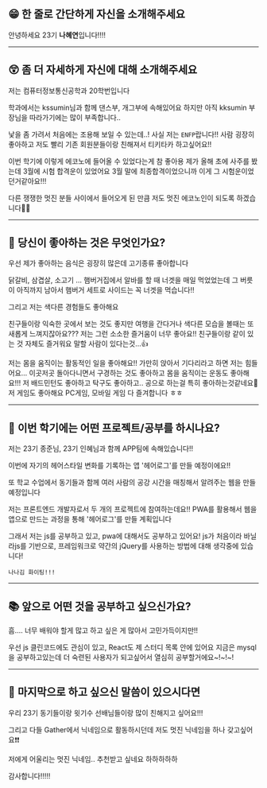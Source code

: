 

## 😁 한 줄로 간단하게 자신을 소개해주세요
안녕하세요 23기 **나혜연**입니다!!!!

---
## 😲 좀 더 자세하게 자신에 대해 소개해주세요
저는 컴퓨터정보통신공학과 20학번입니다

학과에서는 kssumin님과 함께 댄스부, 개그부에 속해있어요 하지만 아직 kksumin 부장님을 따라가기에는 많이 부족합니다.. 

낯을 좀 가려서 처음에는 조용해 보일 수 있는데..! 사실 저는 `ENFP`랍니다!! 사람 굉장히 좋아하고 저도 빨리 기존 회원분들이랑 친해져서 티키타카 하고싶어요!!

이번 학기에 이렇게 에코노에 들어올 수 있었다는게 참 좋아용 제가 올해 초에 사주를 봤는데 3월에 시험 합격운이 있었어요 3월 말에 최종합격이었으니까 이게 그 시험운이었던거같아요!!!

다른 쟁쟁한 멋진 분들 사이에서 들어오게 된 만큼 저도 멋진 에코노인이 되도록 하겠습니다💙💙

---
## 🥩 당신이 좋아하는 것은 무엇인가요?
우선 제가 좋아하는 음식은 굉장히 많은데 고기종류 좋아합니다 

닭갈비, 삼겹살, 소고기 ... 햄버거집에서 알바를 할 때 너겟을 매일 먹었었는데 그 버릇이 아직까지 남아서 햄버거 세트로 사이드는 꼭 너겟을 먹습니다!!

그리고 저는 색다른 경험들도 좋아해요 

친구들이랑 익숙한 곳에서 보는 것도 좋지만 여행을 간다거나 색다른 모습을 볼때는 또 새롭게 느껴지잖아요??? 저는 그런 소소한 즐거움이 너무 좋아요!! 친구들이랑 같이 있는 것 자체도 즐거워요 말할 사람이 있다는것...👍

저는 몸을 움직이는 활동적인 일을 좋아해요!! 가만히 앉아서 기다리라고 하면 저는 힘들어요... 이곳저곳 돌아다니면서 구경하는 것도 좋아하고 몸을 움직이는 운동도 좋아해요!!! 저 배드민턴도 좋아하고 탁구도 좋아하고.. 공으로 하는걸 특히 좋아하는것같네요🏸 저 게임도 좋아해요 PC게임, 모바일 게임 다 즐겨합니다 ㅎㅎ

---
## 📲 이번 학기에는 어떤 프로젝트/공부를 하시나요?
저는 23기 종준님, 23기 인혜님과 함께 APP팀에 속해있습니다!!

이번에 자기의 헤어스타일 변화를 기록하는 앱 '헤어로그'를 만들 예정이에요!! 

또 학교 수업에서 동기들과 함께 여러 사람의 공강 시간을 매칭해서 알려주는 웹을 만들 예정입니다

저는 프론트엔드 개발자로서 두 개의 프로젝트에 참여하는데요!! PWA를 활용해서 웹을 앱으로 만드는 과정을 통해 '헤어로그'를 만들 계획입니다

그래서 저는 js를 공부하고 있고, pwa에 대해서도 공부하고 있어요! js가 처음이라 바닐라js를 기반으로, 프레임워크로 약간의 jQuery를 사용하는 방법에 대해 생각중에 있습니다!

`나나김 화이팅!!!`

---
## 📚 앞으로 어떤 것을 공부하고 싶으신가요?
흠.... 너무 배워야 할게 많고 하고 싶은 게 많아서 고민가득이지만!!

우선 js 클린코드에도 관심이 있고, React도 제 스터디 목록 안에 있어요 지금은 mysql을 공부하고있는데 더 숙련된 사용자가 되고싶어서 열심히 공부할거에요~!~!~!

---
## 🎀 마지막으로 하고 싶으신 말씀이 있으시다면
우리 23기 동기들이랑 윗기수 선배님들이랑 많이 친해지고 싶어요!!!

그리고 다들 Gather에서 닉네임으로 활동하시던데 저도 멋진 닉네임을 하나 갖고싶어요❗❗

저에게 어울리는 멋진 닉네임.. 추천받고 싶네요 하하하하하 

감사합니다!!!!!